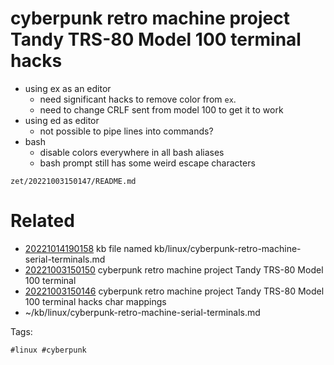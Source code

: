 # cyberpunk retro machine project Tandy TRS-80 Model 100 terminal hacks
- using ex as an editor
  - need significant hacks to remove color from `ex`.
  - need to change CRLF sent from model 100 to get it to work
- using ed as editor
  - not possible to pipe lines into commands?
- bash
  - disable colors everywhere in all bash aliases
  - bash prompt still has some weird escape characters

` zet/20221003150147/README.md `

# Related

- [20221014190158](/zet/20221014190158/README.md) kb file named kb/linux/cyberpunk-retro-machine-serial-terminals.md
- [20221003150150](/zet/20221003150150/README.md) cyberpunk retro machine project Tandy TRS-80 Model 100 terminal
- [20221003150146](/zet/20221003150146/README.md) cyberpunk retro machine project Tandy TRS-80 Model 100 terminal hacks char mappings
- ~/kb/linux/cyberpunk-retro-machine-serial-terminals.md

Tags:

    #linux #cyberpunk 
